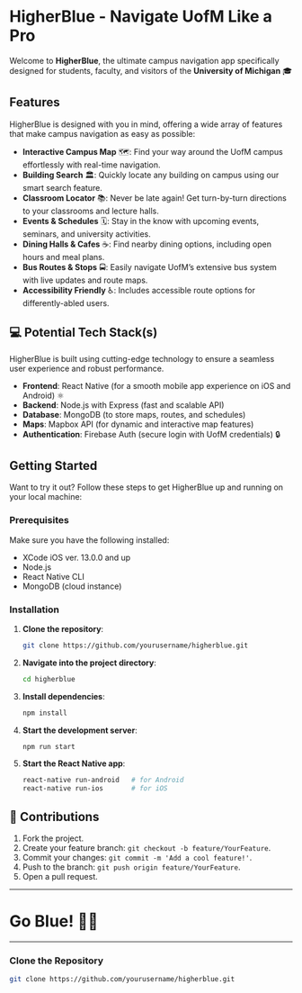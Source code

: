 # HigherBlue - Navigate UofM Like a Pro

Welcome to **HigherBlue**, the ultimate campus navigation app specifically designed for students, faculty, and visitors of the **University of Michigan** 🎓

## Features
HigherBlue is designed with you in mind, offering a wide array of features that make campus navigation as easy as possible:

- **Interactive Campus Map** 🗺️: Find your way around the UofM campus effortlessly with real-time navigation.
- **Building Search** 🏛️: Quickly locate any building on campus using our smart search feature.
- **Classroom Locator** 📚: Never be late again! Get turn-by-turn directions to your classrooms and lecture halls.
- **Events & Schedules** 🗓️: Stay in the know with upcoming events, seminars, and university activities.
- **Dining Halls & Cafes** ☕: Find nearby dining options, including open hours and meal plans.
- **Bus Routes & Stops** 🚍: Easily navigate UofM’s extensive bus system with live updates and route maps.
- **Accessibility Friendly** ♿: Includes accessible route options for differently-abled users.

## 💻 Potential Tech Stack(s)

HigherBlue is built using cutting-edge technology to ensure a seamless user experience and robust performance.

- **Frontend**: React Native (for a smooth mobile app experience on iOS and Android) ⚛
- **Backend**: Node.js with Express (fast and scalable API) 
- **Database**: MongoDB (to store maps, routes, and schedules) 
- **Maps**: Mapbox API (for dynamic and interactive map features) 
- **Authentication**: Firebase Auth (secure login with UofM credentials) 🔒

## Getting Started

Want to try it out? Follow these steps to get HigherBlue up and running on your local machine:

### Prerequisites
Make sure you have the following installed:
- XCode iOS ver. 13.0.0 and up
- Node.js
- React Native CLI
- MongoDB (cloud instance)

### Installation

1. **Clone the repository**:
    ```bash
    git clone https://github.com/yourusername/higherblue.git
    ```
2. **Navigate into the project directory**:
    ```bash
    cd higherblue
    ```
3. **Install dependencies**:
    ```bash
    npm install
    ```
4. **Start the development server**:
    ```bash
    npm run start
    ```
5. **Start the React Native app**:
    ```bash
    react-native run-android   # for Android
    react-native run-ios       # for iOS
    ```

## 🤝 Contributions

1. Fork the project.
2. Create your feature branch: `git checkout -b feature/YourFeature`.
3. Commit your changes: `git commit -m 'Add a cool feature!'`.
4. Push to the branch: `git push origin feature/YourFeature`.
5. Open a pull request.

---

# Go Blue! 💙💛

---

### Clone the Repository

```bash
git clone https://github.com/yourusername/higherblue.git
